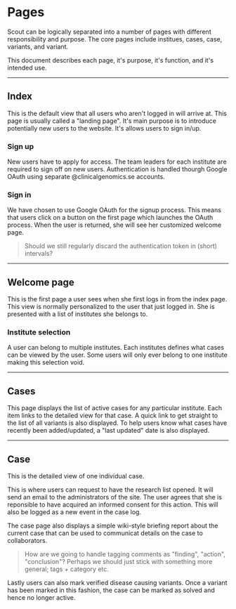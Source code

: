 # Pages
Scout can be logically separated into a number of pages with different responsibility and purpose. The core pages include institues, cases, case, variants, and variant.

This document describes each page, it's purpose, it's function, and it's intended use.

----------

## Index
This is the default view that all users who aren't logged in will arrive at. This page is usually called a "landing page". It's main purpose is to introduce potentially new users to the website. It's allows users to sign in/up.

### Sign up
New users have to apply for access. The team leaders for each institute are required to sign off on new users. Authentication is handled thourgh Google OAuth using separate @clinicalgenomics.se accounts.

### Sign in
We have chosen to use Google OAuth for the signup process. This means that users click on a button on the first page which launches the OAuth process. When the user is returned, she will see her customized welcome page.

> Should we still regularly discard the authentication token in (short) intervals?

----------


## Welcome page
This is the first page a user sees when she first logs in from the index page. This view is normally personalized to the user that just logged in. She is presented with a list of institutes she belongs to.

### Institute selection
A user can belong to multiple institutes. Each institutes defines what cases can be viewed by the user. Some users will only ever belong to one institute making this selection void.

----------


## Cases
This page displays the list of active cases for any particular institute. Each item links to the detailed view for that case. A quick link to get straight to the list of all variants is also displayed. To help users know what cases have recently been added/updated, a "last updated" date is also displayed.

----------


## Case
This is the detailed view of one individual case.

This is where users can request to have the research list opened. It will send an email to the administrators of the site. The user agrees that she is reponsible to have acquired an informed consent for this action. This will also be logged as a new event in the case log.

The case page also displays a simple wiki-style briefing report about the current case that can be used to communicat details on the case to collaborators.

> How are we going to handle tagging comments as "finding", "action", "conclusion"? Perhaps we should just stick with something more general; tags + category etc.

Lastly users can also mark verified disease causing variants. Once a variant has been marked in this fashion, the case can be marked as solved and hence no longer active.

